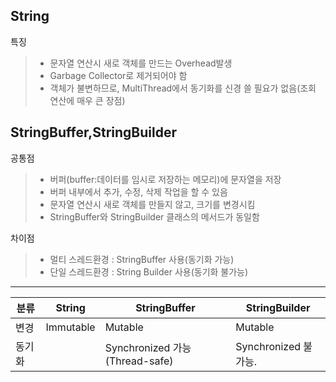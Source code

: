 String
---
특징
> - 문자열 연산시 새로 객체를 만드는 Overhead발생
> - Garbage Collector로 제거되어야 함
> - 객체가 불변하므로, MultiThread에서 동기화를 신경 쓸 필요가 없음(조회 연산에 매우 큰 장점)


StringBuffer,StringBuilder
---
공통점
> - 버퍼(buffer:데이터를 임시로 저장하는 메모리)에 문자열을 저장
> - 버퍼 내부에서 추가, 수정, 삭제 작업을 할 수 있음  
> - 문자열 연산시 새로 객체를 만들지 않고, 크기를 변경시킴
> - StringBuffer와 StringBuilder 클래스의 메서드가 동일함



차이점
> - 멀티 스레드환경 : StringBuffer 사용(동기화 가능)
> - 단일 스레드환경 : String Builder 사용(동기화 불가능)


----

| 분류   | String    | StringBuffer                    | StringBuilder        |
| ------ | --------- | ------------------------------- | -------------------- |
| 변경   | Immutable | Mutable                         | Mutable              |
| 동기화 |           | Synchronized 가능 (Thread-safe) | Synchronized 불가능. |
